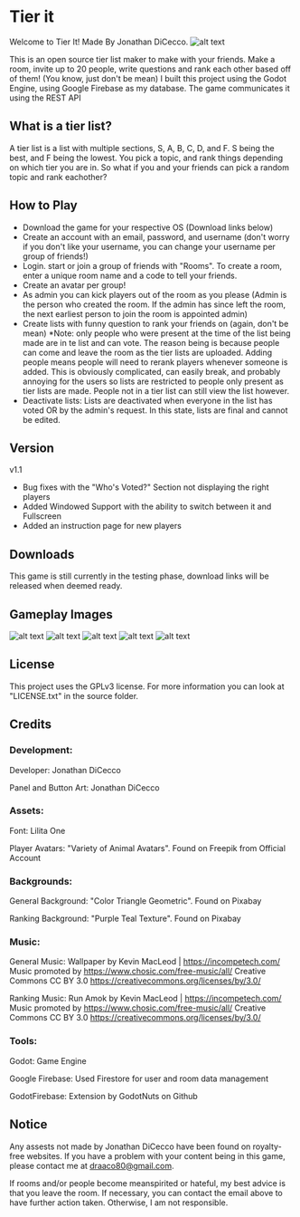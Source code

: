 # Tier it
Welcome to Tier It! Made By Jonathan DiCecco.
![alt text](https://media.githubusercontent.com/media/diceccoj/tier-it/main/promo_images/Title.png)

This is an open source tier list maker to make with your friends. Make a room, invite up to 20 people, write questions and rank each other based off of them! (You know, just don't be mean)
I built this project using the Godot Engine, using Google Firebase as my database. The game communicates it using the REST API

## What is a tier list?
A tier list is a list with multiple sections, S, A, B, C, D, and F. S being the best, and F being the lowest. You pick a topic, and rank things depending on which tier you are in. So what if you and your friends can pick a random topic and rank eachother?

## How to Play
- Download the game for your respective OS (Download links below)
- Create an account with an email, password, and username (don't worry if you don't like your username, you can change your username per group of friends!)
- Login. start or join a group of friends with "Rooms". To create a room, enter a unique room name and a code to tell your friends.
- Create an avatar per group!
- As admin you can kick players out of the room as you please (Admin is the person who created the room. If the admin has since left the room, the next earliest person to join the room is appointed admin)
- Create lists with funny question to rank your friends on (again, don't be mean) *Note: only people who were present at the time of the list being made are in te list and can vote. The reason being is because people can come and leave the room as the tier lists are uploaded. Adding people means people will need to rerank players whenever someone is added. This is obviously complicated, can easily break, and probably annoying for the users so lists are restricted to people only present as tier lists are made. People not in a tier list can still view the list however.
- Deactivate lists: Lists are deactivated when everyone in the list has voted OR by the admin's request. In this state, lists are final and cannot be edited.

## Version
v1.1
- Bug fixes with the "Who's Voted?" Section not displaying the right players
- Added Windowed Support with the ability to switch between it and Fullscreen
- Added an instruction page for new players

## Downloads
This game is still currently in the testing phase, download links will be released when deemed ready.

## Gameplay Images
![alt text](https://media.githubusercontent.com/media/diceccoj/tier-it/main/promo_images/Screenshot_20240129_183425.png)
![alt text](https://media.githubusercontent.com/media/diceccoj/tier-it/main/promo_images/Screenshot_20240129_183425.png)
![alt text](https://media.githubusercontent.com/media/diceccoj/tier-it/main/promo_images/Screenshot_20240129_183515.png)
![alt text](https://media.githubusercontent.com/media/diceccoj/tier-it/main/promo_images/Screenshot_20240129_183614.png)
![alt text](https://media.githubusercontent.com/media/diceccoj/tier-it/main/promo_images/Screenshot_20240129_183659.png)

##  License
This project uses the GPLv3 license. For more information you can look at "LICENSE.txt" in the source folder.

## Credits
### Development:

Developer:   Jonathan DiCecco

Panel and Button Art:   Jonathan DiCecco



### Assets:

Font:    Lilita One

Player Avatars:   "Variety of Animal Avatars". Found on Freepik from Official Account



### Backgrounds:
General Background: "Color Triangle Geometric". Found on Pixabay

Ranking Background: "Purple Teal Texture". Found on Pixabay



### Music:
General Music:
Wallpaper by Kevin MacLeod | https://incompetech.com/
Music promoted by https://www.chosic.com/free-music/all/
Creative Commons CC BY 3.0
https://creativecommons.org/licenses/by/3.0/

Ranking Music:
Run Amok by Kevin MacLeod | https://incompetech.com/
Music promoted by https://www.chosic.com/free-music/all/
Creative Commons CC BY 3.0
https://creativecommons.org/licenses/by/3.0/



### Tools:
Godot: Game Engine

Google Firebase: Used Firestore for user and room data management

GodotFirebase: Extension by GodotNuts on Github


## Notice
Any assests not made by Jonathan DiCecco have been found on royalty-free websites. If you have a problem with your content being in this game, please contact me at draaco80@gmail.com.

If rooms and/or people become meanspirited or hateful, my best advice is that you leave the room. If necessary, you can contact the email above to have further action taken. Otherwise, I am not responsible.
